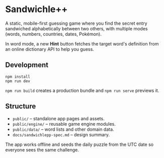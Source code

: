 # Sandwichle++

A static, mobile-first guessing game where you find the secret entry sandwiched alphabetically between two others, with multiple modes (words, numbers, countries, dates, Pokémon).

In word mode, a new **Hint** button fetches the target word's definition from an online dictionary API to help you guess.

## Development

```
npm install
npm run dev
```

`npm run build` creates a production bundle and `npm run serve` previews it.

## Structure

- `public/` – standalone app pages and assets.
- `public/engine/` – reusable game engine modules.
- `public/data/` – word lists and other domain data.
- `docs/sandwichlepp-spec.md` – design summary.

The app works offline and seeds the daily puzzle from the UTC date so everyone sees the same challenge.
